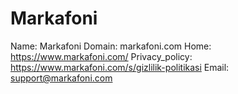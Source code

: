 
# Markafoni

Name: Markafoni
Domain: markafoni.com
Home: https://www.markafoni.com/
Privacy_policy: https://www.markafoni.com/s/gizlilik-politikasi
Email: support@markafoni.com
